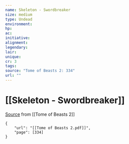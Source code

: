 ```yaml
---
name: Skeleton - Swordbreaker
size: medium
type: Undead
environment: 
hp: 
ac: 
initiative: 
alignment: 
legendary: 
lair: 
unique: 
cr: 3
tags: 
source: "Tome of Beasts 2: 334"
url: ""
---
```

# [[Skeleton - Swordbreaker]]

[Source](zotero://open-pdf/library/items/9UQIAB6R?page=334) from [[Tome of Beasts 2]]

```pdf
{
	"url": "[[Tome of Beasts 2.pdf]]",
	"page": [334]
}
```

